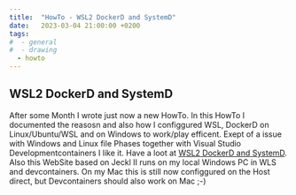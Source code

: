 ```yaml
---
title:  "HowTo - WSL2 DockerD and SystemD"
date:   2023-03-04 21:00:00 +0200
tags:
#  - general
#  - drawing
  - howto
---
```


## WSL2 DockerD and SystemD

After some Month I wrote just now a new HowTo. In this HowTo I documented the reasosn and also how I configgured WSL, DockerD on Linux/Ubuntu/WSL and on Windows to work/play efficent. Exept of a issue with Windows and Linux file Phases together with Visual Studio Developmentcontainers I like it. Have a loot at [WSL2 DockerD and SystemD](/docs/HowTos/WSLDockerSystemD/).
Also this WebSite based on Jeckl II runs on my local Windows PC in WLS and devcontainers. On my Mac this is still now configgured on the Host direct, but Devcontainers should also work on Mac ;-)
